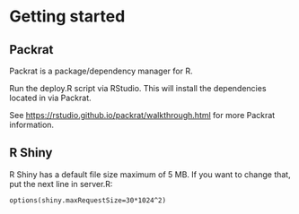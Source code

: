 # Getting started

## Packrat
Packrat is a package/dependency manager for R.

Run the deploy.R script via RStudio.
This will install the dependencies located in via Packrat.

See https://rstudio.github.io/packrat/walkthrough.html for more Packrat information.
## R Shiny
R Shiny has a default file size maximum of 5 MB. If you want to change that, put the next line in server.R:
```
options(shiny.maxRequestSize=30*1024^2)
```
